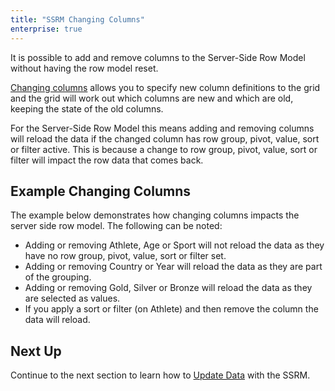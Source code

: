 ```yaml
---
title: "SSRM Changing Columns"
enterprise: true
---
```


It is possible to add and remove columns to the Server-Side Row Model without having the row model reset.


[Changing columns](../column-updating-definitions/) allows you to specify new column definitions to the grid and the grid will work out which columns are new and which are old, keeping the state of the old columns.


For the Server-Side Row Model this means adding and removing columns will reload the data if the changed column has row group, pivot, value, sort or filter active. This is because a change to row group, pivot, value, sort or filter will impact the row data that comes back.
## Example Changing Columns

The example below demonstrates how changing columns impacts the server side row model. The following can be noted:


- Adding or removing Athlete, Age or Sport will not reload the data as they have no row group, pivot, value, sort or filter set.
- Adding or removing Country or Year will reload the data as they are part of the grouping.
- Adding or removing Gold, Silver or Bronze will reload the data as they are selected as values.
- If you apply a sort or filter (on Athlete) and then remove the column the data will reload.

<grid-example title='Changing Columns' name='changing-columns' type='generated' options='{ "enterprise": true, "exampleHeight": 605, "extras": ["alasql"], "modules": ["serverside", "rowgrouping", "menu", "columnpanel"] }'></grid-example>

## Next Up

Continue to the next section to learn how to [Update Data](../server-side-model-updating/) with the SSRM.

